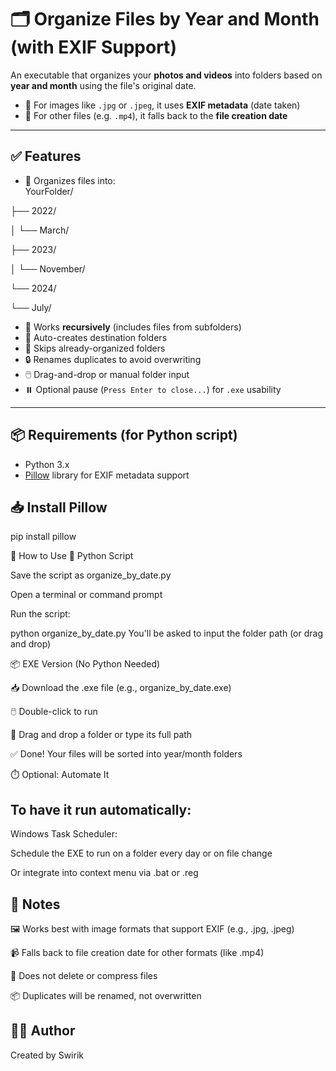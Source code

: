 # 🗂️ Organize Files by Year and Month (with EXIF Support)

An executable that organizes your **photos and videos** into folders based on **year and month** using the file's original date.

- 📸 For images like `.jpg` or `.jpeg`, it uses **EXIF metadata** (date taken)
- 📁 For other files (e.g. `.mp4`), it falls back to the **file creation date**

---

## ✅ Features

- 📅 Organizes files into:  
YourFolder/

├── 2022/

│ └── March/

├── 2023/

│ └── November/

└── 2024/

└── July/


- 🔁 Works **recursively** (includes files from subfolders)
- 📂 Auto-creates destination folders
- 🧠 Skips already-organized folders
- 🔒 Renames duplicates to avoid overwriting
- 🖱️ Drag-and-drop or manual folder input
- ⏸️ Optional pause (`Press Enter to close...`) for `.exe` usability

---

## 📦 Requirements (for Python script)

- Python 3.x
- [Pillow](https://pypi.org/project/Pillow/) library for EXIF metadata support

## 📥 Install Pillow


pip install pillow

🚀 How to Use
🐍 Python Script

Save the script as organize_by_date.py

Open a terminal or command prompt

Run the script:

python organize_by_date.py
You'll be asked to input the folder path (or drag and drop)

📦 EXE Version (No Python Needed)

📥 Download the .exe file (e.g., organize_by_date.exe)

🖱️ Double-click to run

📂 Drag and drop a folder or type its full path

✅ Done! Your files will be sorted into year/month folders

⏱️ Optional: Automate It

## To have it run automatically:

Windows Task Scheduler:

Schedule the EXE to run on a folder every day or on file change

Or integrate into context menu via .bat or .reg

## 🧾 Notes

🖼 Works best with image formats that support EXIF (e.g., .jpg, .jpeg)

📹 Falls back to file creation date for other formats (like .mp4)

🚫 Does not delete or compress files

📦 Duplicates will be renamed, not overwritten

## 👨‍💻 Author
Created by Swirik